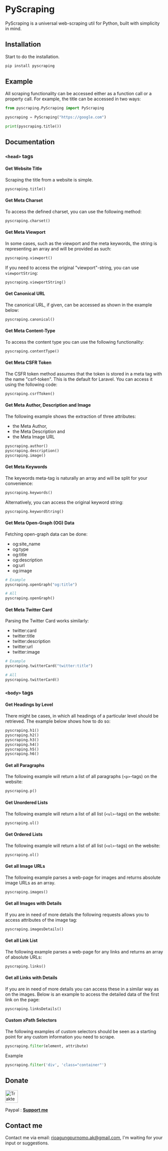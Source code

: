 # PyScraping
PyScraping is a universal web-scraping util for Python, built with simplicity in mind.

## Installation
Start to do the installation.
```bash
pip install pyscraping
```

## Example
All scraping functionality can be accessed either as a function call or a property call. For example, the title can be accessed in two ways:

```python
from pyscraping.PyScraping import PyScraping

pyscraping = PyScraping("https://google.com")

print(pyscraping.title())
```

## Documentation
### `<head>` tags
#### Get Website Title
Scraping the title from a website is simple.
```python
pyscraping.title()
```
#### Get Meta Charset
To access the defined charset, you can use the following method:
```python
pyscraping.charset()
```
#### Get Meta Viewport
In some cases, such as the viewport and the meta keywords, the string is representing an array and will be provided as such:
```python
pyscraping.viewport()
```
If you need to access the original "viewport"-string, you can use `viewportString`:
```python
pyscraping.viewportString()
```
#### Get Canonical URL
The canonical URL, if given, can be accessed as shown in the example below:
```python
pyscraping.canonical()
```
#### Get Meta Content-Type
To access the content type you can use the following functionality:
```python
pyscraping.contentType()
```
#### Get Meta CSFR Token
The CSFR token method assumes that the token is stored in a meta tag with the name "csrf-token". This is the default for Laravel. You can access it using the following code:
```python
pyscraping.csrfToken()
```
#### Get Meta Author, Description and Image
The following example shows the extraction of three attributes:
- the Meta Author,
- the Meta Description and
- the Meta Image URL
```python
pyscraping.author()
pyscraping.description()
pyscraping.image()
```
#### Get Meta Keywords
The keywords meta-tag is naturally an array and will be split for your convenience:
```python
pyscraping.keywords()
```
Alternatively, you can access the original keyword string:
```python
pyscraping.keywordString()
```
#### Get Meta Open-Graph (OG) Data
Fetching open-graph data can be done:
- og:site_name
- og:type
- og:title
- og:description
- og:url
- og:image
```python
# Example
pyscraping.openGraph("og:title")

# All
pyscraping.openGraph()
```
#### Get Meta Twitter Card
Parsing the Twitter Card works similarly:
- twitter:card
- twitter:title
- twitter:description
- twitter:url
- twitter:image
```python
# Example
pyscraping.twitterCard("twitter:title")

# All
pyscraping.twitterCard()
```
### `<body>` tags
#### Get Headings by Level
There might be cases, in which all headings of a particular level should be retrieved. The example below shows how to do so:
```python
pyscraping.h1()
pyscraping.h2()
pyscraping.h3()
pyscraping.h4()
pyscraping.h5()
pyscraping.h6()
```
#### Get all Paragraphs
The following example will return a list of all paragraphs (`<p>`-tags) on the website:
```python
pyscraping.p()
```
#### Get Unordered Lists
The following example will return a list of all list (`<ul>`-tags) on the website:
```python
pyscraping.ul()
```
#### Get Ordered Lists
The following example will return a list of all list (`<ol>`-tags) on the website:
```python
pyscraping.ol()
```
#### Get all Image URLs
The following example parses a web-page for images and returns absolute image URLs as an array.
```python
pyscraping.images()
```
#### Get all Images with Details
If you are in need of more details the following requests allows you to access attributes of the image tag:
```python
pyscraping.imagesDetails()
```
#### Get all Link List
The following example parses a web-page for any links and returns an array of absolute URLs:
```python
pyscraping.links()
```
#### Get all Links with Details
If you are in need of more details you can access these in a similar way as on the images. Below is an example to access the detailed data of the first link on the page:
```python
pyscraping.linksDetails()
```
#### Custom xPath Selectors
The following examples of custom selectors should be seen as a starting point for any custom information you need to scrape.
```python
pyscraping.filter(element, attribute)
```
Example
```python
pyscraping.filter('div', 'class="container"')
```

## Donate
<a href="https://trakteer.id/rioagungpurnomo" target="_blank"><img id="wse-buttons-preview" src="https://cdn.trakteer.id/images/embed/trbtn-red-6.png" height="40" style="border:0px;height:40px;" alt="Trakteer Saya"></a>

Paypal : **[Support me](https://www.paypal.me/RioDev)**

## Contact me
Contact me via email: rioagungpurnomo.ak@gmail.com, I'm waiting for your input or suggestions.
